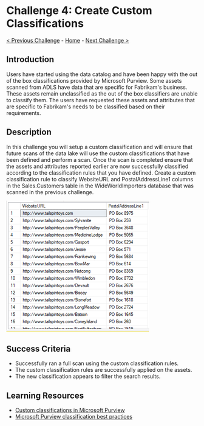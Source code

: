 # Challenge 4: Create Custom Classifications

[< Previous Challenge](./Challenge3.md) - [Home](../README.md) - [Next Challenge >](./Challenge5.md)

## Introduction
Users have started using the data catalog and have been happy with the out of the box classifications provided by Microsoft Purview. Some assets scanned from ADLS have data that are specific for Fabrikam's business. These assets remain unclassified as the out of the box classifiers are unable to classify them. The users have requested these assets and attributes that are specific to Fabrikam's needs to be classified based on their requirements.

## Description
In this challenge you will setup a custom classification and will ensure that future scans of the data lake will use the custom classifications that have been defined and perform a scan. Once the scan is completed ensure that the assets and attributes reported earlier are now successfully classified according to the classification rules that you have defined. Create a custom classification rule to classify WebsiteURL and PostalAddressLine1 columns in the Sales.Customers table in the WideWorldImporters database that was scanned in the previous challenge.

![screenshot](./screenshotChallenge4.png)

## Success Criteria
- Successfully ran a full scan using the custom classification rules.
- The custom classification rules are successfully applied on the assets.
- The new classification appears to filter the search results.

## Learning Resources
- [Custom classifications in Microsoft Purview](https://docs.microsoft.com/en-us/azure/purview/create-a-custom-classification-and-classification-rule)
- [Microsoft Purview classification best practices](https://docs.microsoft.com/en-us/azure/purview/concept-best-practices-classification)
